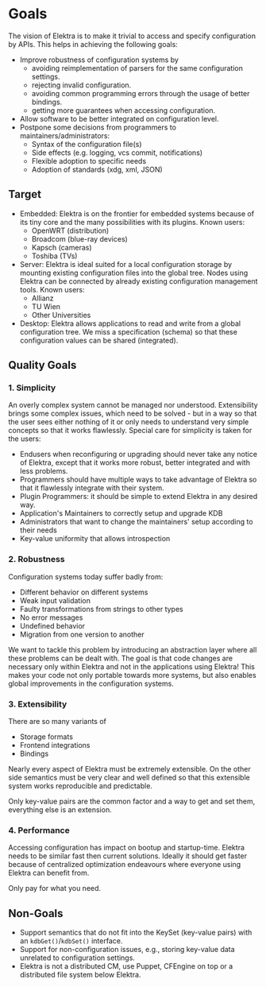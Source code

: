 # Goals

The vision of Elektra is to make it trivial to access and specify configuration by APIs.
This helps in achieving the following goals:

- Improve robustness of configuration systems by
  - avoiding reimplementation of parsers for the same configuration settings.
  - rejecting invalid configuration.
  - avoiding common programming errors through the usage of better bindings.
  - getting more guarantees when accessing configuration.
- Allow software to be better integrated on configuration level.
- Postpone some decisions from programmers to maintainers/administrators:
  - Syntax of the configuration file(s)
  - Side effects (e.g. logging, vcs commit, notifications)
  - Flexible adoption to specific needs
  - Adoption of standards (xdg, xml, JSON)

## Target

- Embedded: Elektra is on the frontier for embedded systems because of
  its tiny core and the many possibilities with its plugins.
  Known users:
  - OpenWRT (distribution)
  - Broadcom (blue-ray devices)
  - Kapsch (cameras)
  - Toshiba (TVs)
- Server: Elektra is ideal suited for a local configuration storage by
  mounting existing configuration files into the global tree. Nodes
  using Elektra can be connected by already existing configuration
  management tools.
  Known users:
  - Allianz
  - TU Wien
  - Other Universities
- Desktop: Elektra allows applications to read and write from a global
  configuration tree. We miss a specification (schema) so that these
  configuration values can be shared (integrated).

## Quality Goals

### 1. Simplicity

An overly complex system cannot be managed nor understood.
Extensibility brings some complex issues,
which need to be solved - but in a way so that the user
sees either nothing of it or only needs to understand very
simple concepts so that it works flawlessly.
Special care for simplicity is taken for the users:

- Endusers when reconfiguring or upgrading
  should never take any notice of Elektra, except that
  it works more robust, better integrated and with less problems.
- Programmers should have multiple ways to take advantage of
  Elektra so that it flawlessly integrate with their system.
- Plugin Programmers: it should be simple to extend Elektra
  in any desired way.
- Application's Maintainers to correctly setup and upgrade KDB
- Administrators that want to change the maintainers' setup
  according to their needs
- Key-value uniformity that allows introspection

### 2. Robustness

Configuration systems today suffer badly from:

- Different behavior on different systems
- Weak input validation
- Faulty transformations from strings to other types
- No error messages
- Undefined behavior
- Migration from one version to another

We want to tackle this problem by introducing an abstraction layer where
all these problems can be dealt with. The goal is that code changes
are necessary only within Elektra and not in the applications using
Elektra! This makes your code not only portable towards more systems,
but also enables global improvements in the configuration systems.

### 3. Extensibility

There are so many variants of

- Storage formats
- Frontend integrations
- Bindings

Nearly every aspect of Elektra must be extremely extensible.
On the other side semantics must be very clear and well defined
so that this extensible system works reproducible and predictable.

Only key-value pairs are the common factor and a way to get and set
them, everything else is an extension.

### 4. Performance

Accessing configuration has impact on bootup and startup-time.
Elektra needs to be similar fast then current solutions.
Ideally it should get faster because of centralized optimization
endeavours where everyone using Elektra can benefit from.

Only pay for what you need.

## Non-Goals

- Support semantics that do not fit into the KeySet (key-value pairs) with an `kdbGet()`/`kdbSet()` interface.
- Support for non-configuration issues, e.g., storing key-value data unrelated to configuration settings.
- Elektra is not a distributed CM, use Puppet, CFEngine on top or a distributed file system below Elektra.

